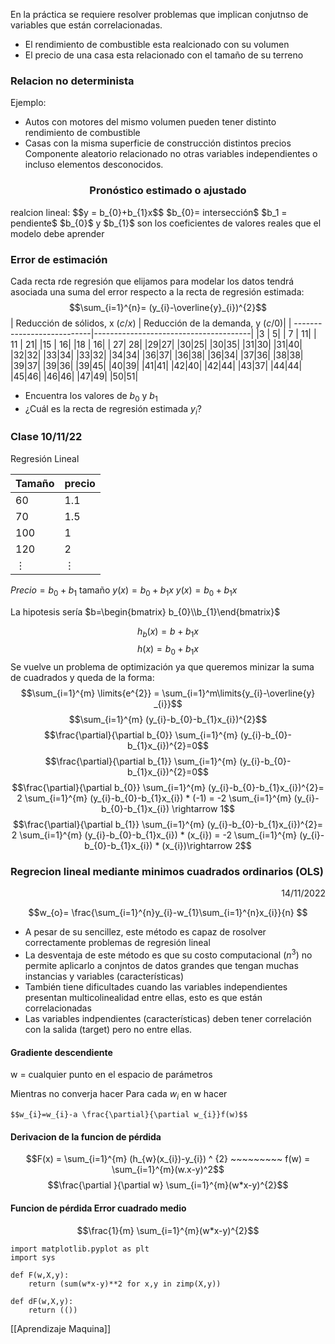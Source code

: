En la práctica se requiere resolver problemas que implican conjutnso de variables que están correlacionadas.
- El rendimiento de combustible esta realcionado con su volumen 
- El precio de una casa esta relacionado con el tamaño de su terreno

### Relacion no determinista
Ejemplo:
- Autos con motores del mismo volumen pueden tener distinto rendimiento de combustible
- Casas con la misma superficie de construcción distintos precios
Componente aleatorio relacionado no otras variables independientes o incluso elementos desconocidos.

<center> <h3> Pronóstico estimado o ajustado </h3></center> 
realcion lineal:
$$y = b_{0}+b_{1}x$$
$b_{0}= intersección$
$b_1 = pendiente$
$b_{0}$ y $b_{1}$ son los coeficientes de valores reales que el modelo debe aprender

### Error de estimación
Cada recta rde regresión que elijamos para modelar los datos tendrá asociada una suma del error respecto a la recta de regresión estimada: $$\sum_{i=1}^{n}= (y_{i}-\overline{y}_{i})^{2}$$
| Reducción de sólidos, x $(c/x)$ | Reducción de la demanda, y $(c/0)$|
| ---------------------------|---------------------------------------|
|3 | 5|
| 7 | 11|
| 11 | 21|
|15 | 16|
|18 | 16|
| 27| 28| 
|29|27|
|30|25|
|30|35|
|31|30|
|31|40|
|32|32|
|33|34|
|33|32|
|34|34|
|36|37|
|36|38|
|36|34|
|37|36|
|38|38|
|39|37|
|39|36|
|39|45|
|40|39|
|41|41|
|42|40|
|42|44|
|43|37|
|44|44|
|45|46|
|46|46|
|47|49|
|50|51|

- Encuentra los valores de $b_{0}$ y $b_{1}$ 
- ¿Cuál es la recta de regresión estimada $y_i$?

### Clase 10/11/22

Regresión Lineal

|Tamaño|precio|
|--|--|
| 60| 1.1|
| 70| 1.5|
|100|1|
|120|2|
|$\vdots$|$\vdots$ 

$Precio = b_{0} + b_{1}$ tamaño
$y(x)=b_{0}+b_{1}x$
$y(x)= b_{0}+b_{1}x$

La hipotesis sería $b=\begin{bmatrix} b_{0}\\b_{1}\end{bmatrix}$ 

$$h_{b}(x)=b_{}+b_{1}x$$
$$h(x) = b_{0}+b_{1}x$$
Se vuelve un problema de optimización ya que queremos minizar la suma de cuadrados y queda de la forma:
$$\sum_{i=1}^{m} \limits{e^{2}} = \sum_{i=1}^m\limits{y_{i}-\overline{y} _{i}}$$
$$\sum_{i=1}^{m} (y_{i}-b_{0}-b_{1}x_{i})^{2}$$
$$\frac{\partial}{\partial b_{0}} \sum_{i=1}^{m} (y_{i}-b_{0}-b_{1}x_{i})^{2}=0$$
$$\frac{\partial}{\partial b_{1}} \sum_{i=1}^{m} (y_{i}-b_{0}-b_{1}x_{i})^{2}=0$$
$$\frac{\partial}{\partial b_{0}} \sum_{i=1}^{m} (y_{i}-b_{0}-b_{1}x_{i})^{2}= 2 \sum_{i=1}^{m} (y_{i}-b_{0}-b_{1}x_{i}) * (-1) = -2 \sum_{i=1}^{m} (y_{i}-b_{0}-b_{1}x_{i}) \rightarrow 1$$
$$\frac{\partial}{\partial b_{1}} \sum_{i=1}^{m} (y_{i}-b_{0}-b_{1}x_{i})^{2}= 2 \sum_{i=1}^{m} (y_{i}-b_{0}-b_{1}x_{i}) * (x_{i}) = -2 \sum_{i=1}^{m} (y_{i}-b_{0}-b_{1}x_{i}) * (x_{i})\rightarrow 2$$


### Regrecion lineal mediante minimos cuadrados ordinarios (OLS)

<div align='right'><p>14/11/2022</p></div>

$$w_{o}= \frac{\sum_{i=1}^{n}y_{i}-w_{1}\sum_{i=1}^{n}x_{i}}{n} $$

- A pesar de su sencillez, este método es capaz de rosolver correctamente problemas de regresión lineal
- La desventaja de este método es que su costo computacional ($n^{3}$) no permite aplicarlo a conjntos de datos grandes que tengan muchas instancias y variables (características)
- También tiene dificultades cuando las variables independientes presentan multicolinealidad entre ellas, esto es que están correlacionadas
- Las variables indpendientes (características) deben tener correlación con la salida (target) pero no entre ellas.
#### Gradiente descendiente
w = cualquier punto en el espacio de parámetros

Mientras no converja hacer 
	Para cada $w_{i}$ en w hacer
	
	$$w_{i}=w_{i}-a \frac{\partial}{\partial w_{i}}f(w)$$

#### Derivacion de la funcion de pérdida
$$F(x) = \sum_{i=1}^{m} (h_{w}(x_{i})-y_{i}) ^ {2} ~~~~~~~~~ f(w) = \sum_{i=1}^{m}(w.x-y)^2$$
$$\frac{\partial }{\partial w} \sum_{i=1}^{m}(w*x-y)^{2}$$


#### Funcion de pérdida Error cuadrado medio

$$\frac{1}{m} \sum_{i=1}^{m}(w*x-y)^{2}$$

```python3
import matplotlib.pyplot as plt
import sys

def F(w,X,y):
	return (sum(w*x-y)**2 for x,y in zimp(X,y))

def dF(w,X,y):
	return (())
```



[[Aprendizaje Maquina]] 
